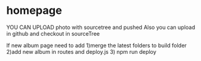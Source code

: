 # homepage

YOU CAN UPLOAD photo with sourcetree and pushed
Also you can upload in github and checkout in sourceTree

If new album page need to add
1)merge the latest folders to build folder
2)add new album in routes and deploy.js
3) npm run deploy
